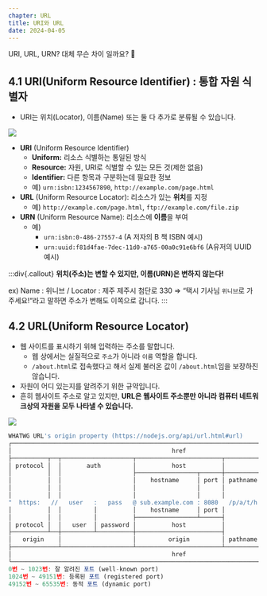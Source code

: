 ```yaml
---
chapter: URL
title: URI와 URL
date: 2024-04-05
---
```


URI, URL, URN? 대체 무슨 차이 일까요? 🤔

## 4.1 **URI(Uniform Resource Identifier) : 통합 자원 식별자**

- URI는 위치(Locator), 이름(Name) 또는 둘 다 추가로 분류될 수 있습니다.

![](/images/basecamp-network/chapter04-1-1.png)

- **URI** (Uniform Resource Identifier)
  - **Uniform:** 리소스 식별하는 통일된 방식
  - **Resource:** 자원, URI로 식별할 수 있는 모든 것(제한 없음)
  - **Identifier:** 다른 항목과 구분하는데 필요한 정보
  - 예) `urn:isbn:1234567890`, `http://example.com/page.html`
- **URL** (Uniform Resource Locator): 리소스가 있는 **위치**를 지정
  - 예) `http://example.com/page.html`, `ftp://example.com/file.zip`
- **URN** (Uniform Resource Name): 리소스에 **이름**을 부여
  - 예) 
    - `urn:isbn:0-486-27557-4` (A 저자의 B 책 ISBN 예시)
    - `urn:uuid:f81d4fae-7dec-11d0-a765-00a0c91e6bf6` (A유저의 UUID 예시)

:::div{.callout}
**위치(주소)는 변할 수 있지만, 이름(URN)은 변하지 않는다!**

ex) Name : 위니브 / Locator : 제주 제주시 첨단로 330
⇒ “택시 기사님 `위니브`로 가주세요!“라고 말하면 주소가 변해도 이쪽으로 갑니다.
:::

## 4.2 **URL(Uniform Resource Locator)**

- 웹 사이트를 표시하기 위해 입력하는 주소를 말합니다.
  - 웹 상에서는 실질적으로 `주소`가 아니라 `이름` 역할을 합니다.
  - `/about.html`로 접속했다고 해서 실제 불러온 값이 `/about.html`임을 보장하진 않습니다.
- 자원이 어디 있는지를 알려주기 위한 규약입니다.
- 흔히 웹사이트 주소로 알고 있지만, **URL은 웹사이트 주소뿐만 아니라 컴퓨터 네트워크상의 자원을 모두 나타낼 수 있습니다.**

![](/images/basecamp-network/chapter04-1-2.png)

```jsx
WHATWG URL's origin property (https://nodejs.org/api/url.html#url)
┌────────────────────────────────────────────────────────────────────────────────────────────┐
│                                             href                                           │
├──────────┬──┬────────────────────┬────────────────────────┬────────────────────────┬───────┤
│ protocol │  │       auth         │          host          │          path          │ hash  │
│          │  │                    ├─────────────────┬──────┼──────────┬─────────────┤       │
│          │  │                    │    hostname     │ port │ pathname │    search   │       │
│          │  │                    │                 │      │          ├─┬───────────┤       │
│          │  │                    │                 │      │          │ │    query  │       │
"  https:   //   user   :   pass   @ sub.example.com : 8080   /p/a/t/h  ? query=string #hash"
│          │  │         │          │    hostname     │ port │          │             │       │
│          │  │         │          ├─────────────────┴──────┤          │             │       │
│ protocol │  │   user  │ password │          host          │          │             │       │
├──────────┴──┼─────────┴──────────┼────────────────────────┤          │             │       │
│   origin    │                    │         origin         │ pathname │    search   │ hash  │
├─────────────┴────────────────────┴────────────────────────┴──────────┴─────────────┴───────┤
│                                             href                                           │
└────────────────────────────────────────────────────────────────────────────────────────────┘
0번 ~ 1023번: 잘 알려진 포트 (well-known port)
1024번 ~ 49151번: 등록된 포트 (registered port)
49152번 ~ 65535번: 동적 포트 (dynamic port)
```
